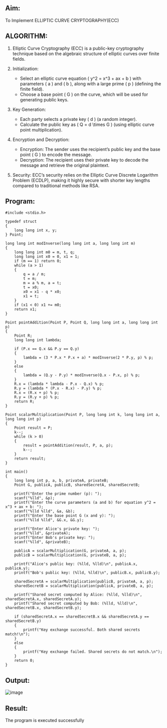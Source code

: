 ## Aim:
To Implement ELLIPTIC CURVE CRYPTOGRAPHY(ECC)

## ALGORITHM:

1. Elliptic Curve Cryptography (ECC) is a public-key cryptography technique based on the algebraic structure of elliptic curves over finite fields.

2. Initialization:
   - Select an elliptic curve equation \( y^2 = x^3 + ax + b \) with parameters \( a \) and \( b \), along with a large prime \( p \) (defining the finite field).
   - Choose a base point \( G \) on the curve, which will be used for generating public keys.

3. Key Generation:
   - Each party selects a private key \( d \) (a random integer).
   - Calculate the public key as \( Q = d \times G \) (using elliptic curve point multiplication).

4. Encryption and Decryption:
   - Encryption: The sender uses the recipient’s public key and the base point \( G \) to encode the message.
   - Decryption: The recipient uses their private key to decode the message and retrieve the original plaintext.

5. Security: ECC’s security relies on the Elliptic Curve Discrete Logarithm Problem (ECDLP), making it highly secure with shorter key lengths compared to traditional methods like RSA.

## Program:
```
#include <stdio.h>

typedef struct 
{
    long long int x, y;
} Point;

long long int modInverse(long long int a, long long int m)
{
    long long int m0 = m, t, q;
    long long int x0 = 0, x1 = 1;
    if (m == 1) return 0;
    while (a > 1)
    {
        q = a / m;
        t = m;
        m = a % m, a = t;
        t = x0;
        x0 = x1 - q * x0;
        x1 = t;
    }
    if (x1 < 0) x1 += m0;
    return x1;
}

Point pointAddition(Point P, Point Q, long long int a, long long int p) 
{
    Point R;
    long long int lambda;
    
    if (P.x == Q.x && P.y == Q.y)
    {
        lambda = (3 * P.x * P.x + a) * modInverse(2 * P.y, p) % p;
    } 
    else 
    {
        lambda = (Q.y - P.y) * modInverse(Q.x - P.x, p) % p;
    }
    R.x = (lambda * lambda - P.x - Q.x) % p;
    R.y = (lambda * (P.x - R.x) - P.y) % p;
    R.x = (R.x + p) % p;
    R.y = (R.y + p) % p;
    return R;
}

Point scalarMultiplication(Point P, long long int k, long long int a, long long int p) 
{
    Point result = P;
    k--; 
    while (k > 0)
    {
        result = pointAddition(result, P, a, p); 
        k--;
    }
    return result;
}

int main() 
{
    long long int p, a, b, privateA, privateB;
    Point G, publicA, publicB, sharedSecretA, sharedSecretB;

    printf("Enter the prime number (p): ");
    scanf("%lld", &p);
    printf("Enter the curve parameters (a and b) for equation y^2 = x^3 + ax + b: ");
    scanf("%lld %lld", &a, &b);
    printf("Enter the base point G (x and y): ");
    scanf("%lld %lld", &G.x, &G.y);

    printf("Enter Alice's private key: ");
    scanf("%lld", &privateA);
    printf("Enter Bob's private key: ");
    scanf("%lld", &privateB);
    
    publicA = scalarMultiplication(G, privateA, a, p); 
    publicB = scalarMultiplication(G, privateB, a, p); 

    printf("Alice's public key: (%lld, %lld)\n", publicA.x, publicA.y);
    printf("Bob's public key: (%lld, %lld)\n", publicB.x, publicB.y);

    sharedSecretA = scalarMultiplication(publicB, privateA, a, p);
    sharedSecretB = scalarMultiplication(publicA, privateB, a, p);

    printf("Shared secret computed by Alice: (%lld, %lld)\n", sharedSecretA.x, sharedSecretA.y);
    printf("Shared secret computed by Bob: (%lld, %lld)\n", sharedSecretB.x, sharedSecretB.y);

    if (sharedSecretA.x == sharedSecretB.x && sharedSecretA.y == sharedSecretB.y) 
    {
        printf("Key exchange successful. Both shared secrets match!\n");
    } 
    else 
    {
        printf("Key exchange failed. Shared secrets do not match.\n");
    }
    return 0;
}
```


## Output:
![image](https://github.com/user-attachments/assets/afa86db7-3053-4bf4-85ba-26051b1d2e85)


## Result:
The program is executed successfully

